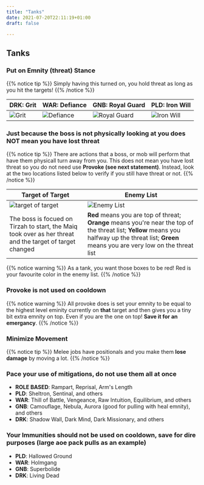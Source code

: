 ```yaml
---
title: "Tanks"
date: 2021-07-20T22:11:19+01:00
draft: false

---
```



## Tanks 
### Put on Emnity (threat) Stance

{{% notice tip %}}
Simply having this turned on, you hold threat as long as you hit the targets! 
{{% /notice %}}

| DRK: Grit | WAR: Defiance | GNB: Royal Guard | PLD: Iron Will |
| --- | --- | --- | --- |
| ![Grit](/images/grit.png) | ![Defiance](/images/defiance.png) | ![Royal Guard](/images/royalguard.png?height=40px&width=40px) | ![Iron Will](/images/iron_will.png) |

### Just because the boss is not physically looking at you does NOT mean you have lost threat
{{% notice tip %}}
There are actions that a boss, or mob will perform that have them physicall turn away from you. This does not mean you have lost threat so you do not need use **Provoke (see next statement)**. Instead, look at the two locations listed below to verify if you still have threat or not.
{{% /notice %}}

| Target of Target | Enemy List |
| --- | --- | 
| ![target of target](/images/tot.jpg) | ![Enemy List](/images/enemy-list.png) |
| The boss is focued on Tirzah to start, the Maiq took over as her threat and the target of target changed | **Red** means you are top of threat; **Orange** means you're near the top of the threat list; **Yellow** means you halfway up the threat list; **Green** means you are very low on the threat list | 

{{% notice warning %}}
As a tank, you want those boxes to be red! Red is your favourite color in the enemy list.
{{% /notice %}}

### Provoke is not used on cooldown
{{% notice warning %}}
All provoke does is set your emnity to be equal to the highest level eminity currently on **that** target and then gives you a tiny bit extra emnity on top. Even if you are the one on top! **Save it for an emergancy**.
{{% /notice %}}

### Minimize Movement

{{% notice tip %}}
Melee jobs have positionals and you make them **lose damage** by moving a lot.
{{% /notice %}}


### Pace your use of mitigations, do not use them all at once
* **ROLE BASED**: Rampart, Reprisal, Arm's Length
* **PLD**: Sheltron, Sentinal, and others
* **WAR**: Thill of Battle, Vengeance, Raw Intuition, Equilibrium, and others
* **GNB**: Camouflage, Nebula, Aurora (good for pulling with heal emnity), and others
* **DRK**: Shadow Wall, Dark Mind, Dark Missionary, and others

### Your Immunities should not be used on cooldown, save for dire purposes (large aoe pack pulls as an example)
* **PLD**: Hallowed Ground
* **WAR**: Holmgang
* **GNB**: Superbolide
* **DRK**: Living Dead